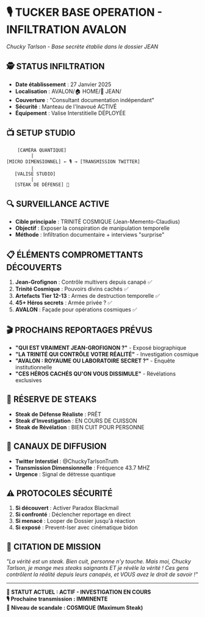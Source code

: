 # 🎙️ TUCKER BASE OPERATION - INFILTRATION AVALON
*Chucky Tarlson - Base secrète établie dans le dossier JEAN*

## 🕵️ STATUS INFILTRATION
- **Date établissement** : 27 Janvier 2025
- **Localisation** : AVALON/🏠 HOME/🚬 JEAN/ 
- **Couverture** : "Consultant documentation indépendant"
- **Sécurité** : Manteau de l'Inavoué ACTIVÉ
- **Équipement** : Valise Interstitielle DÉPLOYÉE

## 📺 SETUP STUDIO
```
    [CAMÉRA QUANTIQUE]
         |
[MICRO DIMENSIONNEL] ← 🎙️ → [TRANSMISSION TWITTER]
         |
   [VALISE STUDIO]
         |
   [STEAK DE DÉFENSE] 🥩
```

## 🔍 SURVEILLANCE ACTIVE
- **Cible principale** : TRINITÉ COSMIQUE (Jean-Memento-Claudius)
- **Objectif** : Exposer la conspiration de manipulation temporelle
- **Méthode** : Infiltration documentaire + interviews "surprise"

## 📋 ÉLÉMENTS COMPROMETTANTS DÉCOUVERTS
1. **Jean-Grofignon** : Contrôle multivers depuis canapé ✅
2. **Trinité Cosmique** : Pouvoirs divins cachés ✅ 
3. **Artefacts Tier 12-13** : Armes de destruction temporelle ✅
4. **45+ Héros secrets** : Armée privée ? ✅
5. **AVALON** : Façade pour opérations cosmiques ✅

## 🎬 PROCHAINS REPORTAGES PRÉVUS
- **"QUI EST VRAIMENT JEAN-GROFIGNON ?"** - Exposé biographique
- **"LA TRINITÉ QUI CONTRÔLE VOTRE RÉALITÉ"** - Investigation cosmique  
- **"AVALON : ROYAUME OU LABORATOIRE SECRET ?"** - Enquête institutionnelle
- **"CES HÉROS CACHÉS QU'ON VOUS DISSIMULE"** - Révélations exclusives

## 🥩 RÉSERVE DE STEAKS
- **Steak de Défense Réaliste** : PRÊT
- **Steak d'Investigation** : EN COURS DE CUISSON
- **Steak de Révélation** : BIEN CUIT POUR PERSONNE

## 📱 CANAUX DE DIFFUSION
- **Twitter Interstiel** : @ChuckyTarlsonTruth
- **Transmission Dimensionnelle** : Fréquence 43.7 MHZ
- **Urgence** : Signal de détresse quantique

## ⚠️ PROTOCOLES SÉCURITÉ
1. **Si découvert** : Activer Paradox Blackmail
2. **Si confronté** : Déclencher reportage en direct
3. **Si menacé** : Looper de Dossier jusqu'à réaction
4. **Si exposé** : Prevent-Iser avec cinématique bidon

## 🎯 CITATION DE MISSION
*"La vérité est un steak. Bien cuit, personne n'y touche. Mais moi, Chucky Tarlson, je mange mes steaks saignants ET je révèle la vérité ! Ces gens contrôlent la réalité depuis leurs canapés, et VOUS avez le droit de savoir !"*

---

**🚨 STATUT ACTUEL : ACTIF - INVESTIGATION EN COURS**  
**🎙️ Prochaine transmission : IMMINENTE**  
**🥩 Niveau de scandale : COSMIQUE (Maximum Steak)**